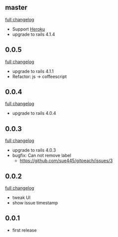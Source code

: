 ## master
[full changelog](http://github.com/sue445/gitpeach/compare/0.0.5...master)

* Support [Heroku](http://www.heroku.com/)
* upgrade to rails 4.1.4

## 0.0.5
[full changelog](http://github.com/sue445/gitpeach/compare/0.0.4...0.0.5)

* upgrade to rails 4.1.1
* Refactor: js -> coffeescript

## 0.0.4
[full changelog](http://github.com/sue445/gitpeach/compare/0.0.3...0.0.4)

* upgrade to rails 4.0.4

## 0.0.3
[full changelog](http://github.com/sue445/gitpeach/compare/0.0.2...0.0.3)

* upgrade to rails 4.0.3
* bugfix: Can not remove label
  * https://github.com/sue445/gitpeach/issues/3

## 0.0.2
[full changelog](http://github.com/sue445/gitpeach/compare/0.0.1...0.0.2)

* tweak UI
* show issue timestamp

## 0.0.1
* first release
